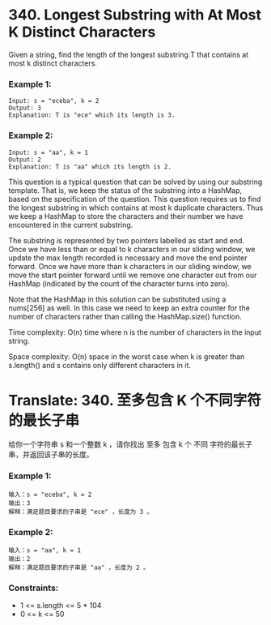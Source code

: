 # 340. Longest Substring with At Most K Distinct Characters

Given a string, find the length of the longest substring T that contains at most k distinct characters.

### Example 1:

```
Input: s = "eceba", k = 2
Output: 3
Explanation: T is "ece" which its length is 3.
```

### Example 2:

```
Input: s = "aa", k = 1
Output: 2
Explanation: T is "aa" which its length is 2.
```

This question is a typical question that can be solved by using our substring template. That is, we keep the status of the substring into a HashMap, based on the specification of the question. This question requires us to find the longest substring in which contains at most k duplicate characters. Thus we keep a HashMap to store the characters and their number we have encountered in the current substring.

The substring is represented by two pointers labelled as start and end. Once we have less than or equal to k characters in our sliding window, we update the max length recorded is necessary and move the end pointer forward. Once we have more than k characters in our sliding window, we move the start pointer forward until we remove one character out from our HashMap (indicated by the count of the character turns into zero).

Note that the HashMap in this solution can be substituted using a nums[256] as well. In this case we need to keep an extra counter for the number of characters rather than calling the HashMap.size() function.

Time complexity: O(n) time where n is the number of characters in the input string.

Space complexity: O(n) space in the worst case when k is greater than s.length() and s contains only different characters in it.

# Translate: 340. 至多包含 K 个不同字符的最长子串

给你一个字符串 s 和一个整数 k ，请你找出 至多 包含 k 个 不同 字符的最长子串，并返回该子串的长度。

### Example 1:

```
输入：s = "eceba", k = 2
输出：3
解释：满足题目要求的子串是 "ece" ，长度为 3 。
```

### Example 2:

```
输入：s = "aa", k = 1
输出：2
解释：满足题目要求的子串是 "aa" ，长度为 2 。
```

### Constraints:

* 1 <= s.length <= 5 * 104
* 0 <= k <= 50